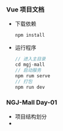 ###  Vue 项目文档

+ 下载依赖

  ```javascript
  npm install
  ```
+ 运行程序

  ```javascript
  // 进入主目录
  cd mgj-mall
  // 启动服务
  npm rum serve
  // 打包
  npm run dev
  ```

  
###  NGJ-Mall  Day-01

+ 项目结构划分
+ 

